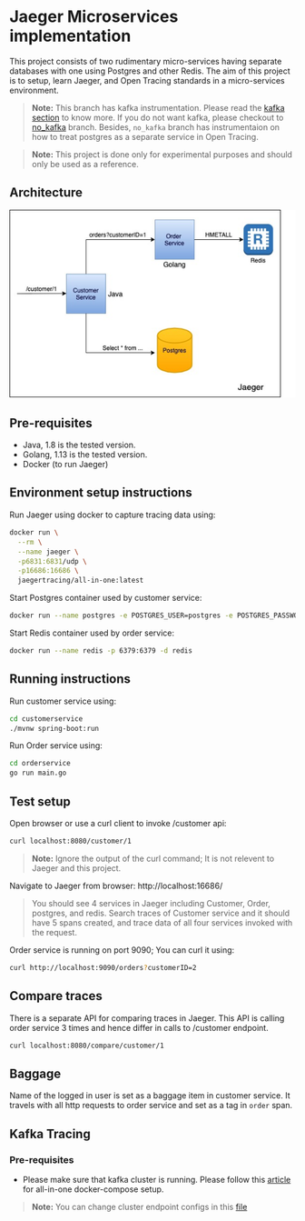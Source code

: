 # Jaeger Microservices implementation

This project consists of two rudimentary micro-services having separate databases with one using Postgres and other Redis. The aim of this project is to setup, learn Jaeger, and Open Tracing standards in a micro-services environment.

> **Note:** This branch has kafka instrumentation. Please read the [kafka section](#Kafka-Tracing) to know more. If you do not want kafka, please checkout to [no_kafka](../../tree/no_kafka) branch. Besides, `no_kafka` branch has instrumentaion on how to treat postgres as a separate service in Open Tracing.

> **Note:** This project is done only for experimental purposes and should only be used as a reference.

## Architecture 

![Architecture diagram](./architecture.jpg)

## Pre-requisites

- Java, 1.8 is the tested version.
- Golang, 1.13 is the tested version.
- Docker (to run Jaeger)

## Environment setup instructions

Run Jaeger using docker to capture tracing data using:

```bash
docker run \
  --rm \
  --name jaeger \
  -p6831:6831/udp \
  -p16686:16686 \
  jaegertracing/all-in-one:latest
```

Start Postgres container used by customer service:

```bash
docker run --name postgres -e POSTGRES_USER=postgres -e POSTGRES_PASSWORD=admin -p 5432:5432 -d postgres
```

Start Redis container used by order service:

```bash
docker run --name redis -p 6379:6379 -d redis
```


## Running instructions

Run customer service using:


```bash
cd customerservice
./mvnw spring-boot:run
```


Run Order service using:


```bash
cd orderservice
go run main.go
```

## Test setup
Open browser or use a curl client to invoke /customer api:


```bash
curl localhost:8080/customer/1
```

> **Note:** Ignore the output of the curl command; It is not relevent to Jaeger and this project.

Navigate to Jaeger from browser: http://localhost:16686/


> You should see 4 services in Jaeger including Customer, Order, postgres, and redis. Search traces of Customer service and it should have 5 spans created, and trace data of all four services invoked with the request.

Order service is running on port 9090; You can curl it using:

```bash
curl http://localhost:9090/orders?customerID=2
```

## Compare traces

There is a separate API for comparing traces in Jaeger. This API is calling order service 3 times and hence differ in calls to /customer endpoint.

```bash
curl localhost:8080/compare/customer/1
```

## Baggage

Name of the logged in user is set as a baggage item in customer service. It travels with all http requests to order service and set as a tag in `order` span.

## Kafka Tracing

### Pre-requisites
 * Please make sure that kafka cluster is running. Please follow this [article](https://docs.confluent.io/current/quickstart/ce-docker-quickstart.html) for all-in-one docker-compose setup.

> **Note:** You can change cluster endpoint configs in this [file](customerservice/src/main/resources/application.yml) 
